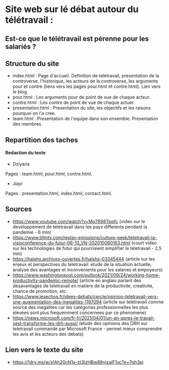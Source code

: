 # Site web sur lé débat autour du télétravail : 
## Est-ce que le télétravail est pérenne pour les salariés ?

## Structure du site
- index.html : Page d'accueil. Definition de teletravail, presentation de la controverse, l'historique, les acteurs de la controverse, les arguments pour et contre (liens vers les pages pour.html et contre.html). Lien vers le blog.
- pour.html : Les arguments pour de point de vue de chaque acteur.
- contre.html : Les contre de point de vue de chaque actuer.
- presentation.html : Presentation du site, les objectifs et les raisons pourquoi on l'a cree.
- team.html : Presentation de l'equipe dans son ensemble. Presentation des membres.

## Repartition des taches

#### Redaction du texte
- Dziyana

Pages : team.html, pour.html, contre.html.

- Jiayi

Pages : presentation.html, index.html, contact.html.

## Sources
- <https://www.youtube.com/watch?v=Mo7R98Tppfc> (video sur le developpement de teletravail dans les pays differents pendant la pandemie - 6 min)
- <https://www.bfmtv.com/replay-emissions/culture-geek/teletravail-la-visioconference-du-futur-06-10_VN-202010060163.html> (court video sur les technologies de futur qui pourriaient simplifier le teletravail - 2,5 min)
- <https://halshs.archives-ouvertes.fr/halshs-03345444> (article sur les enjeux et perspectives du teletravail: etude de la situation actuelle, analyse des avantages et inconvenients pour les salaries et empoyeurs)
- <https://www.washingtonpost.com/outlook/2021/09/24/working-home-productivity-pandemic-remote/> (article en anglais parlant des desavantages de teletravail en matiere de la productivite, creativite, chance de promotion, etc.
- <https://www.lesechos.fr/idees-debats/cercle/opinion-teletravail-vers-une-augmentation-des-inegalites-1197094> (article sur teletravail comme source des inegalites car les catégories professionnelles les plus élevées sont plus frequemment concernees par ce phenomene)
- <https://news.microsoft.com/fr-fr/2021/04/01/un-an-apres-le-travail-sest-transforme-les-drh-aussi/> (etude des opinions des DRH sur teletravail commande par Microsoft France - permet mieux comprendre les avis et les acteurs des debats)

## Lien vers le texte du site
- <https://1drv.ms/w/s!Ah20cN1s-zt3lzHBw89nizaiF1xc?e=7qh3pi>
